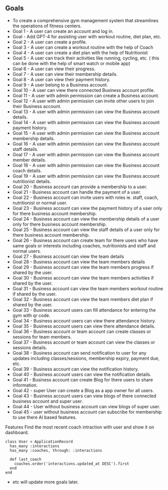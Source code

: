 ## Goals
- To create a comprehensive gym management system that streamlines the operations of fitness centers.
-  Goal 1 - A user can create an account and log in.
- Goal - Add GPT-4 for assisting user with workout routine, diet plan, etc.
- Goal 2 - A user can create a profile.
- Goal 3 - A user can create a workout routine with the help of Coach
- Goal 4 - A user can create a diet plan with the help of Nutritionist
- Goal 5 - A user can track their activities like running, cycling, etc. ( this can be done with the help of smart watch or mobile app)
- Goal 6 - A user can view their progress.
- Goal 7 - A user can view their membership details.
- Goal 8 - A user can view their payment history.
- Goal 9 - A user belong to a Business account.
- Goal 10 - A user can view there connected Business account profile.
- Goal 11 - A user with admin permission can create a Business account.
- Goal 12 - A user with admin permission can invite other users to join their Business account.
- Goal 13 - A user with admin permission can view the Business account details.
- Goal 14 - A user with admin permission can view the Business account payment history.
- Goal 15 - A user with admin permission can view the Business account membership details.
- Goal 16 - A user with admin permission can view the Business account staff details.
- Goal 17 - A user with admin permission can view the Business account member details.
- Goal 18 - A user with admin permission can view the Business account coach details.
- Goal 19 - A user with admin permission can view the Business account nutritionist details.
- Goal 20 - Business account can provide a membership to a user.
- Goal 21 - Business account can handle the payment of a user.
- Goal 22 - Business account can invite users with roles ie. staff, coach, nutritionist or normal user.
- Goal 23 - Business account can view the payment history of a user only for there business account membership.
- Goal 24 - Business account can view the membership details of a user only for there business account membership.
- Goal 25 - Business account can view the staff details of a user only for there business account membership.
- Goal 26 - Business account can create team for there users who have same goals or interests including coaches, nutritionists and staff and normal users.
- Goal 27 - Business account can view the team details
- Goal 28 - Business account can view the team members details
- Goal 29 - Business account can view the team members progress if shared by the user.
- Goal 30 - Business account can view the team members activities if shared by the user.
- Goal 31 - Business account can view the team members workout routine if shared by the user.
- Goal 32 - Business account can view the team members diet plan if shared by the user.
- Goal 33 - Business account users can fill attendance for entering the gym with qr code.
- Goal 34 - Business account users can view there attendance history.
- Goal 35 - Business account users can view there attendance details.
- Goal 36 - Business account or team account can create classes or sessions for team members.
- Goal 37 - Business account or team account can view the classes or sessions details.
- Goal 38 - Business account can send notification to user for any updates including classes/sessions, membership expiry, payment due, etc.
- Goal 39 - Business account can view the notification history.
- Goal 40 - Business account users can view the notification details.
- Goal 41 - Business account can create Blog for there users to share information.
- Goal 42 - super User can create a Blog as a app owner for all users.
- Goal 43 - Business account users can view blogs of there connected business account and super user.
- Goal 44 - User without business account can view blogs of super user.
- Goal 45 - user without business account can subscribe for membership to use there AI based features.

Features
Find the most recent coach intraction with user and show it on dashboard.
```
class User < ApplicationRecord
  has_many :interactions
  has_many :coaches, through: :interactions

  def last_coach
    coaches.order('interactions.updated_at DESC').first
  end
end
```

- etc will update more goals later.